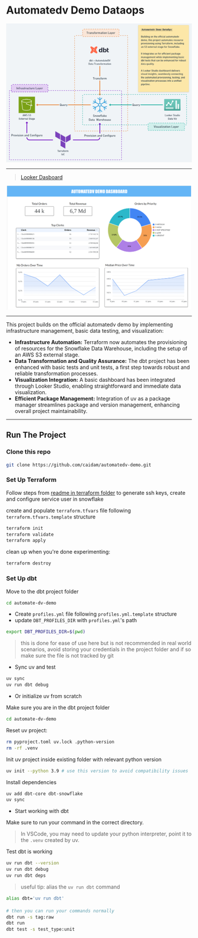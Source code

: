 # Automatedv Demo Dataops

<p align="center">
  <img src="./misc/automatedv-demo-dataops.png" alt="screenshot of the Looker dashboard">
</p>

___

> [Looker Dasboard](https://lookerstudio.google.com/s/vN_cQWPGOr0)

<p align="center">
  <img src="./misc/automatedv_looker_dashboard.png" alt="screenshot of the Looker dashboard" width=500>
</p>

___

This project builds on the official automatedv demo by implementing infrastructure management, basic data testing, and visualization:

- **Infrastructure Automation:** Terraform now automates the provisioning of resources for the Snowflake Data Warehouse, including the setup of an AWS S3 external stage.
- **Data Transformation and Quality Assurance:** The dbt project has been enhanced with basic tests and unit tests, a first step towards robust and reliable transformation processes.
- **Visualization Integration:** A basic dashboard has been integrated through Looker Studio, enabling straightforward and immediate data visualization.
- **Efficient Package Management:** Integration of uv as a package manager streamlines package and version management, enhancing overall project maintainability.
___


## Run The Project

### Clone this repo

```bash
git clone https://github.com/caidam/automatedv-demo.git
```

### Set Up Terraform

Follow steps from [readme in terraform folder](/terraform/README.md) to generate ssh keys, create and configure service user in snowflake

create and populate `terraform.tfvars` file following `terraform.tfvars.template` structure

```bash
terraform init
terraform validate
terraform apply
```
clean up when you're done experimenting:
```bash
terraform destroy
```
### Set Up dbt

Move to the dbt project folder
```bash
cd automate-dv-demo
```

- Create `profiles.yml` file following `profiles.yml.template` structure
- update `DBT_PROFILES_DIR` with `profiles.yml`'s path

```bash
export DBT_PROFILES_DIR=$(pwd)
```

> this is done for ease of use here but is not recommended in real world scenarios, avoid storing your credentials in the project folder and if so make sure the file is not tracked by git

- Sync uv and test

```bash
uv sync
uv run dbt debug
```

- Or initialize uv from scratch

Make sure you are in the dbt project folder
```bash
cd automate-dv-demo
```

Reset uv project:
```bash
rm pyproject.toml uv.lock .python-version
rm -rf .venv
```

Init uv project inside existing folder with relevant python version
```bash
uv init --python 3.9 # use this version to avoid compatibility issues
```

Install dependencies
```bash
uv add dbt-core dbt-snowflake
uv sync
```

- Start working with dbt

Make sure to run your command in the correct directory.
> In VSCode, you may need to update your python interpreter, point it to the `.venv` created by uv.

Test dbt is working
```bash
uv run dbt --version
uv run dbt debug
uv run dbt deps
```

> useful tip: alias the `uv run dbt` command

```bash
alias dbt='uv run dbt'

# then you can run your commands normally
dbt run -s tag:raw
dbt run
dbt test -s test_type:unit
```